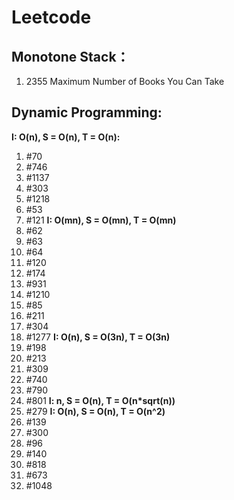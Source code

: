 # Leetcode


## Monotone Stack：
  1. 2355 Maximum Number of Books You Can Take
  
## Dynamic Programming:
**I: O(n), S = O(n), T = O(n):**
  1. #70
  2. #746
  3. #1137
  4. #303
  5. #1218
  6. #53
  7. #121
**I: O(mn), S = O(mn), T = O(mn)**
  1. #62
  2. #63
  3. #64
  4. #120
  5. #174
  6. #931
  7. #1210
  8. #85
  9. #211
  10. #304
  11. #1277
**I: O(n), S = O(3n), T = O(3n)**
  1. #198
  2. #213
  3. #309
  4. #740
  5. #790
  6. #801
**I: n, S = O(n), T = O(n*sqrt(n))**
  1. #279
**I: O(n), S = O(n), T = O(n^2)**
  1. #139
  2. #300
  3. #96
  4. #140
  5. #818
  6. #673
  7. #1048
